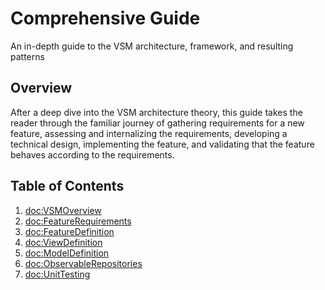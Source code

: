 # Comprehensive Guide

An in-depth guide to the VSM architecture, framework, and resulting patterns

## Overview

After a deep dive into the VSM architecture theory, this guide takes the reader through the familiar journey of gathering requirements for a new feature, assessing and internalizing the requirements, developing a technical design, implementing the feature, and validating that the feature behaves according to the requirements.

## Table of Contents

1. <doc:VSMOverview>
1. <doc:FeatureRequirements>
1. <doc:FeatureDefinition>
1. <doc:ViewDefinition>
1. <doc:ModelDefinition>
1. <doc:ObservableRepositories>
1. <doc:UnitTesting>
